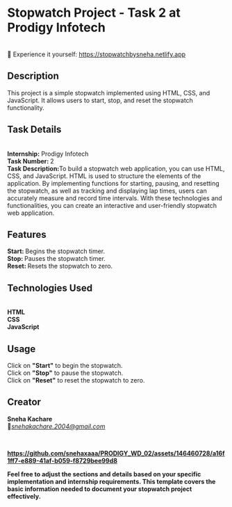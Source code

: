 <h1>Stopwatch Project - Task 2 at Prodigy Infotech</h1><br>
🔗 Experience it yourself: <a href="https://stopwatchbysneha.netlify.app/">https://stopwatchbysneha.netlify.app</a>
<h2>Description</h2>
This project is a simple stopwatch implemented using HTML, CSS, and JavaScript. It allows users to start, stop, and reset the stopwatch functionality.
<br>
<h2>Task Details</h2><br>
<b>Internship:</b> Prodigy Infotech<br>
    <b>Task Number: </b>2
<br>        <b>Task Description:</b>To build a stopwatch web application, you can use HTML, CSS, and JavaScript. HTML is used to structure the elements of the application. By implementing functions for starting, pausing, and resetting the stopwatch, as well as tracking and displaying lap times, users can accurately measure and record time intervals. With these technologies and functionalities, you can create an interactive and user-friendly stopwatch web application.<br>

<h2>Features</h2>
<b>Start:  </b>Begins the stopwatch timer.<br>
            <b>Stop:  </b> Pauses the stopwatch timer.<br>
                <b>Reset:  </b> Resets the stopwatch to zero.<br>
<h2>Technologies Used</h2><br>
<b>HTML<br>
CSS<br>
JavaScript</b>

<h2>Usage</h2>
Click on <b>"Start"</b> to begin the stopwatch.<br>
Click on <b>"Stop"</b> to pause the stopwatch.<br>
Click on <b>"Reset"</b> to reset the stopwatch to zero.

<h2>Creator</h2>
<b>Sneha Kachare</b> <br> 📧<i><u>snehakachare.2004@gmail.com</u></i>


<b><br>




https://github.com/snehaxaaa/PRODIGY_WD_02/assets/146460728/a16f1ff7-e889-41af-b059-f8729bee99d8



Feel free to adjust the sections and details based on your specific implementation and internship requirements. This template covers the basic information needed to document your stopwatch project effectively.<b>
